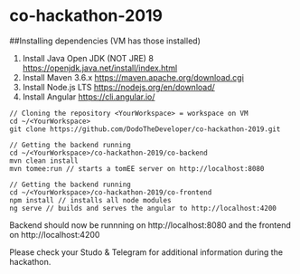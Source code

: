 # co-hackathon-2019

##Installing dependencies (VM has those installed)
1. Install Java Open JDK (NOT JRE) 8 https://openjdk.java.net/install/index.html
2. Install Maven 3.6.x https://maven.apache.org/download.cgi
3. Install Node.js LTS https://nodejs.org/en/download/
4. Install Angular https://cli.angular.io/

```
// Cloning the repository <YourWorkspace> = workspace on VM
cd ~/<YourWorkspace>
git clone https://github.com/DodoTheDeveloper/co-hackathon-2019.git

// Getting the backend running
cd ~/<YourWorkspace>/co-hackathon-2019/co-backend 
mvn clean install
mvn tomee:run // starts a tomEE server on http://localhost:8080

// Getting the backend running
cd ~/<YourWorkspace>/co-hackathon-2019/co-frontend
npm install // installs all node modules
ng serve // builds and serves the angular to http://localhost:4200
```
Backend should now be runnning on http://localhost:8080 and the frontend on http://localhost:4200

Please check your Studo & Telegram for additional information during the hackathon.
